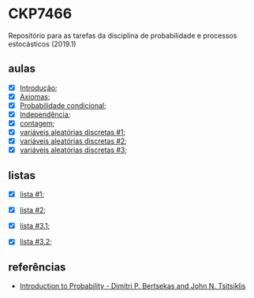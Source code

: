# CKP7466
Repositório para as tarefas da disciplina de probabilidade e processos estocásticos (2019.1) 


<!-- ## informações
 - **professor**: [João Paulo Pordeus Gomes](http://www.mdcc.ufc.br/component/content/article/34-fixo/382) (Departamento de Computação);
 - **local**: bloco 915 / sala 1074;
 - **horário**: ter e  qui 16:00--18:00 (18/02/2019 - 27/06/2019). -->

## aulas
 - [x] [Introdução](https://github.com/omadson/CKP7466/raw/master/slides/aula02.pdf);
 - [x] [Axiomas](https://github.com/omadson/CKP7466/raw/master/slides/aula02.pdf);
 - [x] [Probabilidade condicional](https://github.com/omadson/CKP7466/raw/master/slides/aula03.pdf);
 - [x] [Independência](https://github.com/omadson/CKP7466/raw/master/slides/aula04.pdf);
 - [x] [contagem](https://github.com/omadson/CKP7466/raw/master/slides/aula05.pdf);
 - [x] [variáveis aleatórias discretas #1](https://github.com/omadson/CKP7466/raw/master/slides/aula06.pdf);
 - [x] [variáveis aleatórias discretas #2](https://github.com/omadson/CKP7466/raw/master/slides/aula07.pdf);
 - [x] [variáveis aleatórias discretas #3](https://github.com/omadson/CKP7466/raw/master/slides/aula08.pdf);

## listas
 - [x] [lista #1](https://github.com/omadson/CKP7466/raw/master/listas/lista01.pdf);
 - [x] [lista #2](https://github.com/omadson/CKP7466/raw/master/listas/lista02.pdf);
 - [x] [lista #3.1](https://github.com/omadson/CKP7466/raw/master/listas/lista03-1.pdf);
 - [x] [lista #3.2](https://github.com/omadson/CKP7466/raw/master/listas/lista03-2.pdf);


## referências
 - [Introduction to Probability - Dimitri P. Bertsekas and John N. Tsitsiklis](http://users.ece.cmu.edu/~byronyu/teaching/18698/probability_bertsekas.pdf)